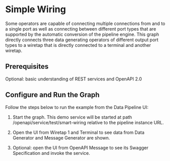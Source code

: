 <!-- loio682921be45cc42f9aa665979569e7d0d -->

# Simple Wiring

Some operators are capable of connecting multiple connections from and to a single port as well as connecting between different port types that are supported by the automatic conversion of the pipeline engine. This graph directly connects three data generating operators of different output port types to a wiretap that is directly connected to a terminal and another wiretap.



## Prerequisites

Optional: basic understanding of REST services and OpenAPI 2.0



<a name="loio682921be45cc42f9aa665979569e7d0d__section_apn_csx_xkb"/>

## Configure and Run the Graph

Follow the steps below to run the example from the Data Pipeline UI:

1.  Start the graph. This demo service will be started at path /openapi/service/test/smart-wiring relative to the pipeline instance URL.

2.  Open the UI from Wiretap 1 and Terminal to see data from Data Generator and Message Generator are shown.

3.  Optional: open the UI from OpenAPI Message to see its Swagger Specification and invoke the service.


